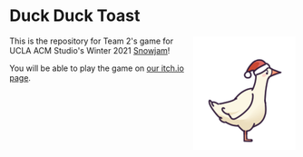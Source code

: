 # Duck Duck Toast

<img align="right" src="https://github.com/Lancival/Snowjam-Team-2/blob/main/Assets/Art/Duck/Idle/1.png">

This is the repository for Team 2's game for UCLA ACM Studio's Winter 2021 [Snowjam](https://itch.io/jam/studiosnowjam)!

You will be able to play the game on [our itch.io page](https://lancival.itch.io/duck-duck-toast).
